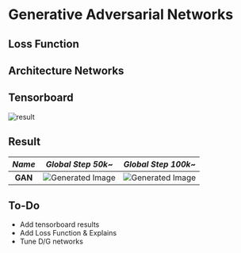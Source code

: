 # Generative Adversarial Networks

## Loss Function


## Architecture Networks


## Tensorboard

![result](https://github.com/kozistr/Awesome-GANs/blob/master/GAN/gan_tb.png)

## Result

*Name* | *Global Step 50k~* | *Global Step 100k~*
:---: | :---: | :---:
**GAN**       | ![Generated Image](https://github.com/kozistr/Awesome-GANs/blob/master/GAN/gen_img/train_00075000.png) | ![Generated Image](https://github.com/kozistr/Awesome-GANs/blob/master/GAN/gen_img/train_00250000.png)

## To-Do
* Add tensorboard results
* Add Loss Function & Explains 
* Tune D/G networks